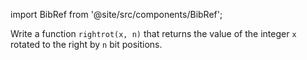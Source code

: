 import BibRef from '@site/src/components/BibRef';

Write a function `rightrot(x, n)` that returns the value of the
integer `x` rotated to the right by `n` bit positions. <BibRef id='KR1988' pages='p. 49'></BibRef>